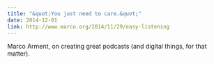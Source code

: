 ```yaml
---
title: "&quot;You just need to care.&quot;"
date: 2014-12-01
link: http://www.marco.org/2014/11/29/easy-listening
---
```

 Marco Arment, on creating great podcasts (and digital things, for that matter).  
